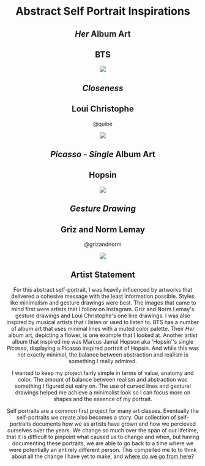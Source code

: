 <div align=center>

# Abstract Self Portrait Inspirations


## *Her* Album Art
## BTS

![](https://github.com/jvu11/Vu_Jonathan_ART2210/raw/master/Image/Her_BTS.jpg)

## *Closeness*
## Loui Christophe
@quibe

![](https://github.com/jvu11/Vu_Jonathan_ART2210/raw/master/Image/Close_Quibe.jpg)

## *Picasso - Single* Album Art
## Hopsin

![](https://github.com/jvu11/Vu_Jonathan_ART2210/raw/master/Image/Picasso_Hopsin.jpg)

## *Gesture Drawing* 
## Griz and Norm Lemay
@grizandnorm

![](https://github.com/jvu11/Vu_Jonathan_ART2210/blob/master/Image/GrizNormGesture.jpg)

## Artist Statement
For this abstract self-portrait, I was heavily influenced by artworks that delivered a cohesive message with the least information possible. Styles like minimalism and gesture drawings were best. The images that came to mind first were artists that I follow on Instagram. Griz and Norm Lemay's gesture drawings and Loui Christophe's one line drawings. I was also inspired by musical artists that I listen or used to listen to. BTS has a number of album art that uses minimal lines with a muted color palette. Their *Her* album art, depicting a flower, is one example that I looked at. Another artist album that inspired me was Marcus Jamal Hopson aka 'Hopsin''s single *Picasso*, displaying a Picasso inspired portrait of Hopsin. And while this was not exactly minimal, the balance between abstraction and realism is something I really admired.

I wanted to keep my project fairly simple in terms of value, anatomy and color. The amount of balance between realism and abstraction was something I figured out ealry on. The use of curved lines and gestural drawings helped me achieve a minimalist look so I can focus more on shapes and the essence of my portrait. 

Self portraits are a common first project for many art classes. Eventually the self-portraits we create also becomes a story. Our collection of self-portraits documents how we as artists have grown and how we percieved ourselves over the years. We change so much over the span of our lifetime, that it is difficult to pinpoint what caused us to change and when, but having documenting these portraits, we are able to go back to a time where we were potentially an entirely different person. This compelled me to to think about all the change I have yet to make, and [where do we go from here?](https://jvu11.github.io/Vu_Jonathan_ART2210/Projects/Portrait/Portriat.html)




